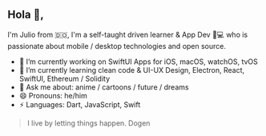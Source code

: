## Hola 👋, 
I'm Julio from 🇩🇴, I'm a self-taught driven learner & App Dev 📱💻 who is passionate about mobile / desktop technologies and open source.


- 🔭 I’m currently working on SwiftUI Apps for iOS, macOS, watchOS, tvOS 
- 🌱 I’m currently learning clean code & UI-UX Design, Electron, React, SwiftUI, Ethereum / Solidity 
- 💬 Ask me about: anime / cartoons / future / dreams 
- 😄 Pronouns: he/him
-  ⚡ Languages: Dart, JavaScript, Swift

>I live by letting things happen. Dogen
<!--
**jltzbrg/jltzbrg** is a ✨ _special_ ✨ repository because its `README.md` (this file) appears on your GitHub profile.

Here are some ideas to get you started:

- 🔭 I’m currently working on ...
- 🌱 I’m currently learning ...
- 👯 I’m looking to collaborate on ...
- 🤔 I’m looking for help with ...
- 💬 Ask me about ...
- 📫 How to reach me: ...
- 😄 Pronouns: ...
- ⚡ Fun fact: ...
-->

